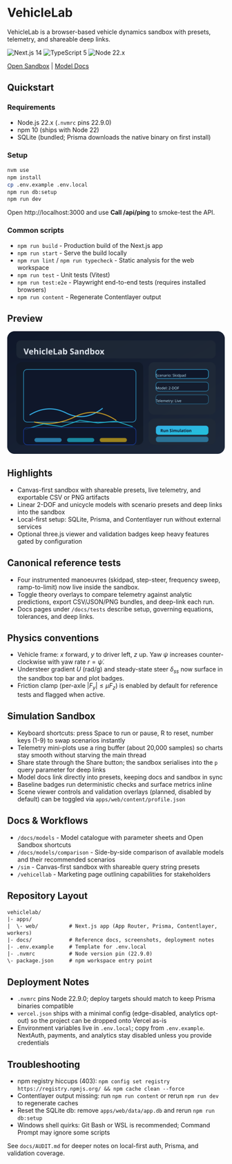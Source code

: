 # VehicleLab

VehicleLab is a browser-based vehicle dynamics sandbox with presets, telemetry, and shareable deep links.

![Next.js 14](https://img.shields.io/badge/Next.js-14-000000?style=flat-square&logo=next.js&logoColor=white)
![TypeScript 5](https://img.shields.io/badge/TypeScript-5-3178c6?style=flat-square&logo=typescript&logoColor=white)
![Node 22.x](https://img.shields.io/badge/Node-22.x-43853d?style=flat-square&logo=node.js&logoColor=white)

[Open Sandbox](/sim) | [Model Docs](/docs/models)

## Quickstart

### Requirements
- Node.js 22.x (`.nvmrc` pins 22.9.0)
- npm 10 (ships with Node 22)
- SQLite (bundled; Prisma downloads the native binary on first install)

### Setup
```bash
nvm use
npm install
cp .env.example .env.local
npm run db:setup
npm run dev
```
Open http://localhost:3000 and use **Call /api/ping** to smoke-test the API.

### Common scripts
- `npm run build` - Production build of the Next.js app
- `npm run start` - Serve the build locally
- `npm run lint` / `npm run typecheck` - Static analysis for the web workspace
- `npm run test` - Unit tests (Vitest)
- `npm run test:e2e` - Playwright end-to-end tests (requires installed browsers)
- `npm run content` - Regenerate Contentlayer output

## Preview

![Sandbox overview](./docs/screenshots/sandbox-overview.svg)

## Highlights
- Canvas-first sandbox with shareable presets, live telemetry, and exportable CSV or PNG artifacts
- Linear 2-DOF and unicycle models with scenario presets and deep links into the sandbox
- Local-first setup: SQLite, Prisma, and Contentlayer run without external services
- Optional three.js viewer and validation badges keep heavy features gated by configuration

## Canonical reference tests
- Four instrumented manoeuvres (skidpad, step-steer, frequency sweep, ramp-to-limit) now live inside the sandbox.
- Toggle theory overlays to compare telemetry against analytic predictions, export CSV/JSON/PNG bundles, and deep-link each run.
- Docs pages under `/docs/tests` describe setup, governing equations, tolerances, and deep links.

## Physics conventions
- Vehicle frame: $x$ forward, $y$ to driver left, $z$ up. Yaw $\psi$ increases counter-clockwise with yaw rate $r = \dot{\psi}$.
- Understeer gradient $U$ (rad/g) and steady-state steer $\delta_{ss}$ now surface in the sandbox top bar and plot badges.
- Friction clamp (per-axle $|F_y| \le \mu F_z$) is enabled by default for reference tests and flagged when active.

## Simulation Sandbox
- Keyboard shortcuts: press Space to run or pause, R to reset, number keys (1-9) to swap scenarios instantly
- Telemetry mini-plots use a ring buffer (about 20,000 samples) so charts stay smooth without starving the main thread
- Share state through the Share button; the sandbox serialises into the `p` query parameter for deep links
- Model docs link directly into presets, keeping docs and sandbox in sync
- Baseline badges run deterministic checks and surface metrics inline
- Scene viewer controls and validation overlays (planned, disabled by default) can be toggled via `apps/web/content/profile.json`

## Docs & Workflows
- `/docs/models` - Model catalogue with parameter sheets and Open Sandbox shortcuts
- `/docs/models/comparison` - Side-by-side comparison of available models and their recommended scenarios
- `/sim` - Canvas-first sandbox with shareable query string presets
- `/vehicellab` - Marketing page outlining capabilities for stakeholders

## Repository Layout
```
vehiclelab/
|- apps/
|  \- web/          # Next.js app (App Router, Prisma, Contentlayer, workers)
|- docs/            # Reference docs, screenshots, deployment notes
|- .env.example     # Template for .env.local
|- .nvmrc           # Node version pin (22.9.0)
\- package.json     # npm workspace entry point
```

## Deployment Notes
- `.nvmrc` pins Node 22.9.0; deploy targets should match to keep Prisma binaries compatible
- `vercel.json` ships with a minimal config (edge-disabled, analytics opt-out) so the project can be dropped onto Vercel as-is
- Environment variables live in `.env.local`; copy from `.env.example`. NextAuth, payments, and analytics stay disabled unless you provide credentials

## Troubleshooting
- npm registry hiccups (403): `npm config set registry https://registry.npmjs.org/ && npm cache clean --force`
- Contentlayer output missing: run `npm run content` or rerun `npm run dev` to regenerate caches
- Reset the SQLite db: remove `apps/web/data/app.db` and rerun `npm run db:setup`
- Windows shell quirks: Git Bash or WSL is recommended; Command Prompt may ignore some scripts

See `docs/AUDIT.md` for deeper notes on local-first auth, Prisma, and validation coverage.
